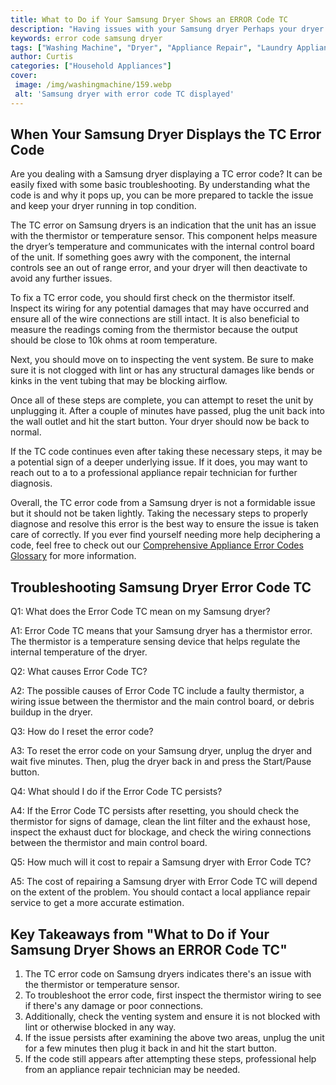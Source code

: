 ```yaml
---
title: What to Do if Your Samsung Dryer Shows an ERROR Code TC
description: "Having issues with your Samsung dryer Perhaps your dryer is displaying an ERROR code TC Find out what this code means and how to fix the issue in this helpful blog post"
keywords: error code samsung dryer
tags: ["Washing Machine", "Dryer", "Appliance Repair", "Laundry Appliances", "Appliance Brand"]
author: Curtis
categories: ["Household Appliances"]
cover: 
 image: /img/washingmachine/159.webp
 alt: 'Samsung dryer with error code TC displayed'
---
```

## When Your Samsung Dryer Displays the TC Error Code 

Are you dealing with a Samsung dryer displaying a TC error code? It can be easily fixed with some basic troubleshooting. By understanding what the code is and why it pops up, you can be more prepared to tackle the issue and keep your dryer running in top condition.

The TC error on Samsung dryers is an indication that the unit has an issue with the thermistor or temperature sensor. This component helps measure the dryer’s temperature and communicates with the internal control board of the unit. If something goes awry with the component, the internal controls see an out of range error, and your dryer will then deactivate to avoid any further issues.

To fix a TC error code, you should first check on the thermistor itself. Inspect its wiring for any potential damages that may have occurred and ensure all of the wire connections are still intact. It is also beneficial to measure the readings coming from the thermistor because the output should be close to 10k ohms at room temperature.

Next, you should move on to inspecting the vent system. Be sure to make sure it is not clogged with lint or has any structural damages like bends or kinks in the vent tubing that may be blocking airflow.

Once all of these steps are complete, you can attempt to reset the unit by unplugging it. After a couple of minutes have passed, plug the unit back into the wall outlet and hit the start button. Your dryer should now be back to normal.

If the TC code continues even after taking these necessary steps, it may be a potential sign of a deeper underlying issue. If it does, you may want to reach out to a to a professional appliance repair technician for further diagnosis. 

Overall, the TC error code from a Samsung dryer is not a formidable issue but it should not be taken lightly. Taking the necessary steps to properly diagnose and resolve this error is the best way to ensure the issue is taken care of correctly. If you ever find yourself needing more help deciphering a code, feel free to check out our [Comprehensive Appliance Error Codes Glossary](./error-codes/) for more information.

## Troubleshooting Samsung Dryer Error Code TC

Q1: What does the Error Code TC mean on my Samsung dryer? 

A1: Error Code TC means that your Samsung dryer has a thermistor error. The thermistor is a temperature sensing device that helps regulate the internal temperature of the dryer. 

Q2: What causes Error Code TC? 

A2: The possible causes of Error Code TC include a faulty thermistor, a wiring issue between the thermistor and the main control board, or debris buildup in the dryer. 

Q3: How do I reset the error code?

A3: To reset the error code on your Samsung dryer, unplug the dryer and wait five minutes. Then, plug the dryer back in and press the Start/Pause button. 

Q4: What should I do if the Error Code TC persists? 

A4: If the Error Code TC persists after resetting, you should check the thermistor for signs of damage, clean the lint filter and the exhaust hose, inspect the exhaust duct for blockage, and check the wiring connections between the thermistor and main control board. 

Q5: How much will it cost to repair a Samsung dryer with Error Code TC? 

A5: The cost of repairing a Samsung dryer with Error Code TC will depend on the extent of the problem. You should contact a local appliance repair service to get a more accurate estimation.

## Key Takeaways from "What to Do if Your Samsung Dryer Shows an ERROR Code TC" 
1. The TC error code on Samsung dryers indicates there's an issue with the thermistor or temperature sensor.
2. To troubleshoot the error code, first inspect the thermistor wiring to see if there's any damage or poor connections.
3. Additionally, check the venting system and ensure it is not blocked with lint or otherwise blocked in any way.
4. If the issue persists after examining the above two areas, unplug the unit for a few minutes then plug it back in and hit the start button.
5. If the code still appears after attempting these steps, professional help from an appliance repair technician may be needed.
